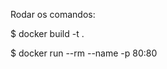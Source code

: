 Rodar os comandos:

$ docker build -t <imagem> .
  
$ docker run --rm --name <container> -p 80:80 <imagem>
